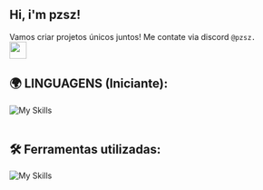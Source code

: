 ## Hi, i'm pzsz!

  Vamos criar projetos únicos juntos! Me contate via discord `@pzsz.`
  <br>
<a href="https://discord.com/users/272774903357505536">
  <img src="https://img.icons8.com/color/452/discord-logo.png" width="30" height="30">
</a>
</div>

## 🌍 LINGUAGENS (Iniciante):
![My Skills](https://skillicons.dev/icons?i=java,js,python)<br><br>

## 🛠️ Ferramentas utilizadas:
![My Skills](https://skillicons.dev/icons?i=vscode,eclipse,nodejs,discord,idea,github)<br><br>
